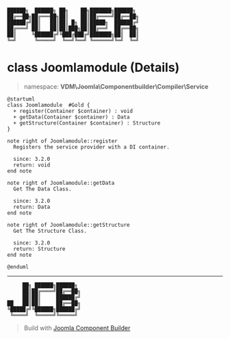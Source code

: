 ```
██████╗  ██████╗ ██╗    ██╗███████╗██████╗
██╔══██╗██╔═══██╗██║    ██║██╔════╝██╔══██╗
██████╔╝██║   ██║██║ █╗ ██║█████╗  ██████╔╝
██╔═══╝ ██║   ██║██║███╗██║██╔══╝  ██╔══██╗
██║     ╚██████╔╝╚███╔███╔╝███████╗██║  ██║
╚═╝      ╚═════╝  ╚══╝╚══╝ ╚══════╝╚═╝  ╚═╝
```
# class Joomlamodule (Details)
> namespace: **VDM\Joomla\Componentbuilder\Compiler\Service**
```uml
@startuml
class Joomlamodule  #Gold {
  + register(Container $container) : void
  + getData(Container $container) : Data
  + getStructure(Container $container) : Structure
}

note right of Joomlamodule::register
  Registers the service provider with a DI container.

  since: 3.2.0
  return: void
end note

note right of Joomlamodule::getData
  Get The Data Class.

  since: 3.2.0
  return: Data
end note

note right of Joomlamodule::getStructure
  Get The Structure Class.

  since: 3.2.0
  return: Structure
end note
 
@enduml
```

---
```
     ██╗ ██████╗██████╗
     ██║██╔════╝██╔══██╗
     ██║██║     ██████╔╝
██   ██║██║     ██╔══██╗
╚█████╔╝╚██████╗██████╔╝
 ╚════╝  ╚═════╝╚═════╝
```
> Build with [Joomla Component Builder](https://git.vdm.dev/joomla/Component-Builder)

